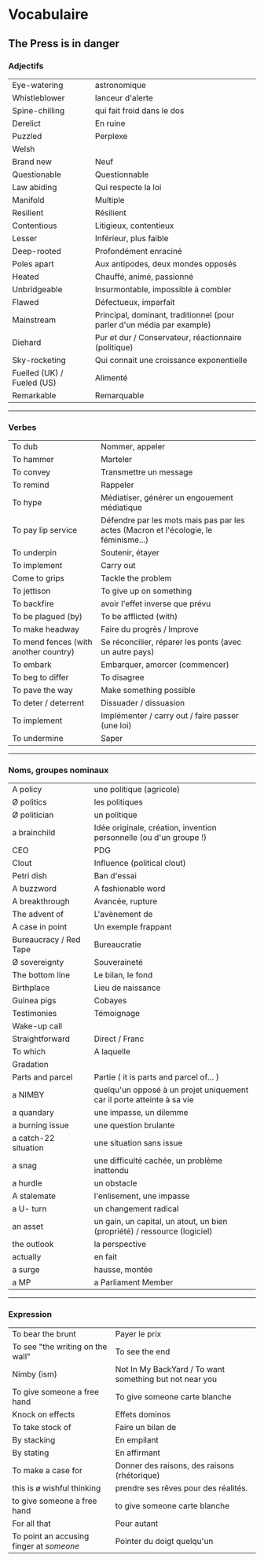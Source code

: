 # Vocabulaire

## The Press is in danger

### Adjectifs

|     |     |
| --- | --- |
| Eye-watering | astronomique |
| Whistleblower | lanceur d'alerte |
| Spine-chilling | qui fait froid dans le dos |
| Derelict | En ruine |
| Puzzled | Perplexe |
| Welsh |     |
| Brand new | Neuf |
| Questionable | Questionnable |
| Law abiding | Qui respecte la loi |
| Manifold | Multiple |
| Resilient | Résilient |
| Contentious | Litigieux, contentieux |
| Lesser | Inférieur, plus faible |
| Deep-rooted | Profondément enraciné |
| Poles apart | Aux antipodes, deux mondes opposés |
| Heated | Chauffé, animé, passionné |
| Unbridgeable | Insurmontable, impossible à combler |
| Flawed | Défectueux, imparfait |
| Mainstream | Principal, dominant, traditionnel (pour parler d'un média par example) |
| Diehard | Pur et dur / Conservateur, réactionnaire (politique) |
|Sky-rocketing|Qui connait une croissance exponentielle|
|Fuelled (UK) / Fueled (US)|Alimenté|
|Remarkable|Remarquable|

* * *

### Verbes

|     |     |
| --- | --- |
| To dub | Nommer, appeler |
| To hammer | Marteler |
| To convey | Transmettre un message |
| To remind | Rappeler |
| To hype | Médiatiser, générer un engouement médiatique |
| To pay lip service | Défendre par les mots mais pas par les actes (Macron et l'écologie, le féminisme...) |
| To underpin | Soutenir, étayer |
| To implement | Carry out |
| Come to grips | Tackle the problem |
| To jettison | To give up on something |
| To backfire | avoir l'effet inverse que prévu |
| To be plagued (by) | To be afflicted (with) |
| To make headway | Faire du progrès / Improve |
| To mend fences (with another country) | Se réconcilier, réparer les ponts (avec un autre pays) |
| To embark | Embarquer, amorcer (commencer) |
| To beg to differ | To disagree |
| To pave the way | Make something possible |
|To deter / deterrent|Dissuader / dissuasion|
|To implement|Implémenter / carry out / faire passer (une loi)|
|To undermine|Saper|
* * *

### Noms, groupes nominaux

|     |     |
| --- | --- |
| A policy | une politique (agricole) |
| Ø politics | les politiques |
| Ø politician | un politique |
| a brainchild | Idée originale, création, invention personnelle (ou d'un groupe !) |
| CEO | PDG |
| Clout | Influence (political clout) |
| Petri dish | Ban d'essai |
| A buzzword | A fashionable word |
| A breakthrough | Avancée, rupture |
| The advent of | L'avènement de |
| A case in point | Un exemple frappant |
| Bureaucracy / Red Tape | Bureaucratie |
| Ø sovereignty | Souveraineté |
| The bottom line | Le bilan, le fond |
| Birthplace | Lieu de naissance |
| Guinea pigs | Cobayes |
| Testimonies | Témoignage |
| Wake-up call |     |
| Straightforward | Direct / Franc |
| To which | A laquelle |
| Gradation |     |
| Parts and parcel | Partie ( it is parts and parcel of... ) |
| a NIMBY | quelqu'un opposé à un projet uniquement car il porte atteinte à sa vie |
| a quandary | une impasse, un dilemme |
| a burning issue | une question brulante |
| a catch-22 situation | une situation sans issue |
| a snag | une difficulté cachée, un problème inattendu |
| a hurdle | un obstacle |
| A stalemate | l'enlisement, une impasse |
| a U- turn | un changement radical |
| an asset | un gain, un capital, un atout, un bien (propriété) / ressource (logiciel) |
| the outlook | la perspective |
|actually|en fait|
|a surge|hausse, montée|
| a MP | a Parliament Member|

* * *

### Expression

|     |     |
| --- | --- |
| To bear the brunt | Payer le prix |
| To see "the writing on the wall" | To see the end |
| Nimby (ism) | Not In My BackYard / To want something but not near you |
| To give someone a free hand | To give someone carte blanche |
| Knock on effects | Effets dominos |
| To take stock of | Faire un bilan de |
| By stacking | En empilant |
|By stating|En affirmant|
| To make a case for | Donner des raisons, des raisons (rhétorique) |
| this is ø wishful thinking | prendre ses rêves pour des réalités. |
| to give someone a free hand | to give someone carte blanche |
|For all that|Pour autant|
|To point an accusing finger at *someone*|Pointer du doigt quelqu'un|
